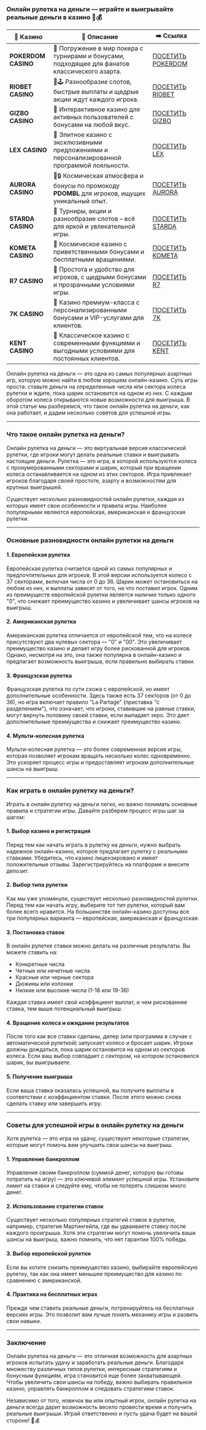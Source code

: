 ### Онлайн рулетка на деньги — играйте и выигрывайте реальные деньги в казино 🎲💰
| 🎰 Казино           | 📜 Описание                                                                                       | ➡️ Ссылка                                                                                          |   |
| ------------------- | ------------------------------------------------------------------------------------------------- | -------------------------------------------------------------------------------------------------- | - |
| **POKERDOM CASINO** | 🎲 Погружение в мир покера с турнирами и бонусами, подходящее для фанатов классического азарта.   | [ПОСЕТИТЬ POKERDOM](https://brandplay.link/FwVc4f)                                                 |   |
| **RIOBET CASINO**   | 🌟🕹️ Разнообразие слотов, быстрые выплаты и щедрые акции ждут каждого игрока.                    | [ПОСЕТИТЬ RIOBET](https://brandplay.link/TnjsxFvH)                                                 |   |
| **GIZBO CASINO**    | 🚀 Интерактивное казино для активных пользователей с бонусами на любой вкус.                      | [ПОСЕТИТЬ GIZBO](https://brandplay.link/rvzLrVLp)                                                  |   |
| **LEX CASINO**      | 🎰 Элитное казино с эксклюзивными предложениями и персонализированной программой лояльности.      | [ПОСЕТИТЬ LEX](https://brandplay.link/VMqNXPFs)                                                    |   |
| **AURORA CASINO**   | 🌌🔒 Космическая атмосфера и бонусы по промокоду **PDOMBL** для игроков, ищущих уникальный опыт. | [ПОСЕТИТЬ AURORA](https://10trafic-stat2.com/click/668546556bcc6313411604bc/6766/13031/subaccount) |   |
| **STARDA CASINO**   | 🌠 Турниры, акции и разнообразие слотов – всё для яркой и увлекательной игры.                     | [ПОСЕТИТЬ STARDA](https://brandplay.link/HDcDrxLk)                                                 |   |
| **KOMETA CASINO**   | 💫 Космическое казино с приветственными бонусами и бесплатными вращениями.                        | [ПОСЕТИТЬ KOMETA](https://brandplay.link/jHzFFYGv)                                                 |   |
| **R7 CASINO**       | 🎯 Простота и удобство для игроков, с щедрыми бонусами и прозрачными условиями игры.              | [ПОСЕТИТЬ R7](https://brandplay.link/dByFXP7h)                                                     |   |
| **7K CASINO**       | 💎 Казино премиум-класса с персонализированными бонусами и VIP-услугами для клиентов.             | [ПОСЕТИТЬ 7K](https://brandplay.link/dd46bNgD)                                                     |   |
| **KENT CASINO**     | 🎲 Классическое казино с современными функциями и выгодными условиями для постоянных клиентов.    | [ПОСЕТИТЬ KENT](https://brandplay.link/XRH1g6Vb)                                                   |   |
Онлайн рулетка на деньги — это одна из самых популярных азартных игр, которую можно найти в любом хорошем онлайн-казино. Суть игры проста: ставьте деньги на определенные числа или сектора колеса рулетки и ждите, пока шарик остановится на одном из них. С каждым оборотом колеса открываются новые возможности для выигрыша. В этой статье мы разберемся, что такое онлайн рулетка на деньги, как она работает, и дадим несколько советов для успешной игры.

***

### Что такое онлайн рулетка на деньги?

Онлайн рулетка на деньги — это виртуальная версия классической рулетки, где игроки могут делать реальные ставки и выигрывать настоящие деньги. Рулетка — это игра, в которой используются колеса с пронумерованными секторами и шарик, который при вращении колеса останавливается на одном из этих секторов. Игра привлекает игроков благодаря своей простоте, азарту и возможностям для крупных выигрышей.

Существует несколько разновидностей онлайн рулетки, каждая из которых имеет свои особенности и правила игры. Наиболее популярными являются европейская, американская и французская рулетки.

***

### Основные разновидности онлайн рулетки на деньги

#### 1. **Европейская рулетка**

Европейская рулетка считается одной из самых популярных и предпочтительных для игроков. В этой версии используется колесо с 37 секторами, включая числа от 0 до 36. Шарик может остановиться на любом из них, и выплаты зависят от того, на что поставил игрок. Одним из преимуществ европейской рулетки является наличие только одного "0", что снижает преимущество казино и увеличивает шансы игроков на выигрыш.

#### 2. **Американская рулетка**

Американская рулетка отличается от европейской тем, что на колесе присутствуют два нулевых сектора — "0" и "00". Это увеличивает преимущество казино и делает игру более рискованной для игроков. Однако, несмотря на это, она также популярна в онлайн-казино и предлагает возможность выигрыша, если правильно выбирать ставки.

#### 3. **Французская рулетка**

Французская рулетка по сути схожа с европейской, но имеет дополнительные особенности. Здесь также есть 37 секторов (от 0 до 36), но игра включает правило "La Partage" (приставка "с разделением"), что означает, что игроки, ставившие на равные ставки, могут вернуть половину своей ставки, если выпадает зеро. Это дает дополнительные преимущества и снижает преимущество казино.

#### 4. **Мульти-колесная рулетка**

Мульти-колесная рулетка — это более современная версия игры, которая позволяет игрокам вращать несколько колес одновременно. Это ускоряет процесс игры и предоставляет игрокам дополнительные шансы на выигрыш.

***

### Как играть в онлайн рулетку на деньги?

Играть в онлайн рулетку на деньги легко, но важно понимать основные правила и стратегии игры. Давайте разберем процесс игры шаг за шагом:

#### 1. **Выбор казино и регистрация**

Перед тем как начать играть в рулетку на деньги, нужно выбрать надежное онлайн-казино, которое предлагает рулетку с реальными ставками. Убедитесь, что казино лицензировано и имеет положительные отзывы. Зарегистрируйтесь на платформе и внесите депозит.

#### 2. **Выбор типа рулетки**

Как мы уже упомянули, существует несколько разновидностей рулетки. Перед тем как начать игру, выберите тот тип рулетки, который вам более всего нравится. На большинстве онлайн-казино доступны все три популярных варианта — европейская, американская и французская.

#### 3. **Постановка ставок**

В онлайн рулетке ставки можно делать на различные результаты. Вы можете ставить на:

* Конкретные числа
* Четные или нечетные числа
* Красные или черные сектора
* Дюжины или колонки
* Низкие или высокие числа (1-18 или 19-36)

Каждая ставка имеет свой коэффициент выплат, и чем рискованнее ставка, тем выше потенциальный выигрыш.

#### 4. **Вращение колеса и ожидание результатов**

После того как все ставки сделаны, дилер (или программа в случае с автоматической рулеткой) запускает колесо и бросает шарик. Игроки должны дождаться, пока шарик остановится на одном из секторов колеса. Если ваш выбор совпадает с сектором, на котором остановился шарик, вы выигрываете.

#### 5. **Получение выигрыша**

Если ваша ставка оказалась успешной, вы получите выплаты в соответствии с коэффициентом ставки. После этого можно снова сделать ставку или завершить игру.

***

### Советы для успешной игры в онлайн рулетку на деньги

Хотя рулетка — это игра на удачу, существуют некоторые стратегии, которые могут помочь вам улучшить свои шансы на выигрыш.

#### 1. **Управление банкроллом**

Управление своим банкроллом (суммой денег, которую вы готовы потратить на игру) — это ключевой элемент успешной игры. Установите лимит на ставки и следуйте ему, чтобы не потерять слишком много денег.

#### 2. **Использование стратегии ставок**

Существует несколько популярных стратегий ставок в рулетке, например, стратегия Мартингейла, где вы удваиваете ставку после каждого проигрыша. Хотя эти стратегии могут помочь увеличить ваши шансы на выигрыш, важно помнить, что нет гарантии 100% победы.

#### 3. **Выбор европейской рулетки**

Если вы хотите снизить преимущество казино, выбирайте европейскую рулетку, так как она имеет меньшее преимущество для казино по сравнению с американской.

#### 4. **Практика на бесплатных играх**

Прежде чем ставить реальные деньги, потренируйтесь на бесплатных версиях игры. Это позволит вам лучше понять механику игры и развить свои навыки.

***

### Заключение

Онлайн рулетка на деньги — это отличная возможность для азартных игроков испытать удачу и заработать реальные деньги. Благодаря множеству различных типов рулетки, интересным стратегиям и бонусным функциям, игра становится еще более захватывающей. Чтобы увеличить свои шансы на победу, важно выбирать правильное казино, управлять банкроллом и следовать стратегиям ставок.

Независимо от того, новичок вы или опытный игрок, онлайн рулетка на деньги всегда дарит возможность весело провести время и получить реальные выигрыши. Играй ответственно и пусть удача будет на вашей стороне! 🎲💰
